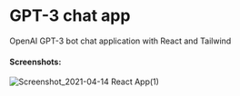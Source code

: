# GPT-3 chat app

OpenAI GPT-3 bot chat application with React and Tailwind

#### Screenshots: 

![Screenshot_2021-04-14 React App(1)](https://user-images.githubusercontent.com/48069158/114765305-4d5b0300-9d65-11eb-93d5-18b7675b2451.png)
